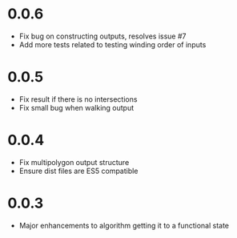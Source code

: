# 0.0.6
- Fix bug on constructing outputs, resolves issue #7
- Add more tests related to testing winding order of inputs

# 0.0.5
- Fix result if there is no intersections
- Fix small bug when walking output

# 0.0.4
- Fix multipolygon output structure
- Ensure dist files are ES5 compatible

# 0.0.3
- Major enhancements to algorithm getting it to a functional state
